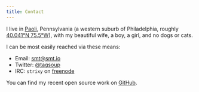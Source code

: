 ```yaml
---
title: Contact
---
```


I live in [Paoli][P], Pennsylvania (a western suburb of Philadelphia, roughly
[40.041&deg;N 75.5&deg;W][map]), with my beautiful wife, a boy, a girl, and no
dogs or cats.

I can be most easily reached via these means:

- Email: <smt@smt.io>
- Twitter: [\@tagsoup][T]
- IRC: `strixy` on [freenode][f]

You can find my recent open source work on [GitHub][GH].

[P]: https://en.wikipedia.org/wiki/Paoli,_Pennsylvania
[map]: https://www.google.com/maps/place/Paoli,+PA/@40.0407296,-75.5027063,15z/data=!3m1!4b1!4m2!3m1!1s0x89c692cd57d387c7:0xbb481d44c8aaaef5
[T]: https://twitter.com/tagsoup/
[f]: http://freenode.net/
[GH]: https://github.com/smt/
